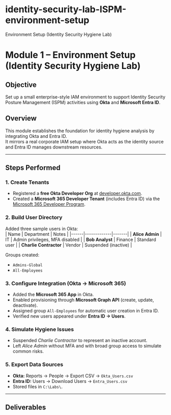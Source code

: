 # identity-security-lab-ISPM-environment-setup
Environment Setup (Identity Security Hygiene Lab)
# Module 1 – Environment Setup (Identity Security Hygiene Lab)

## Objective
Set up a small enterprise-style IAM environment to support Identity Security Posture Management (ISPM) activities using **Okta** and **Microsoft Entra ID**.

## Overview
This module establishes the foundation for identity hygiene analysis by integrating Okta and Entra ID.  
It mirrors a real corporate IAM setup where Okta acts as the identity source and Entra ID manages downstream resources.

---

## Steps Performed

### 1. Create Tenants
- Registered a **free Okta Developer Org** at [developer.okta.com](https://developer.okta.com/).  
- Created a **Microsoft 365 Developer Tenant** (includes Entra ID) via the [Microsoft 365 Developer Program](https://developer.microsoft.com/microsoft-365/dev-program).

### 2. Build User Directory
Added three sample users in Okta:  
| Name | Department | Notes |
|------|-------------|-------|
| **Alice Admin** | IT | Admin privileges, MFA disabled |
| **Bob Analyst** | Finance | Standard user |
| **Charlie Contractor** | Vendor | Suspended (inactive) |

Groups created:  
- `Admins-Global`  
- `All-Employees`

### 3. Configure Integration (Okta → Microsoft 365)
- Added the **Microsoft 365 App** in Okta.  
- Enabled provisioning through **Microsoft Graph API** (create, update, deactivate).  
- Assigned group `All-Employees` for automatic user creation in Entra ID.  
- Verified new users appeared under **Entra ID → Users**.

### 4. Simulate Hygiene Issues
- Suspended *Charlie Contractor* to represent an inactive account.  
- Left *Alice Admin* without MFA and with broad group access to simulate common risks.

### 5. Export Data Sources
- **Okta:** Reports → People → Export CSV → `Okta_Users.csv`  
- **Entra ID:** Users → Download Users → `Entra_Users.csv`  
- Stored files in `C:\Labs\`.

---

## Deliverables
